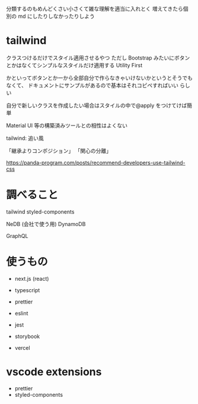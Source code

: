 分類するのもめんどくさい小さくて雑な理解を適当に入れとく
増えてきたら個別の md にしたりしなかったりしよう

# tailwind

クラスつけるだけでスタイル適用させるやつ
ただし Bootstrap みたいにボタンとかはなくてシンプルなスタイルだけ適用する
Utility First

かといってボタンとか一から全部自分で作らなきゃいけないかというとそうでもなくて、
ドキュメントにサンプルがあるので基本はそれコピペすればいい
らしい

自分で新しいクラスを作成したい場合はスタイルの中で@apply をつけてけば簡単

Material UI 等の構築済みツールとの相性はよくない

tailwind: 追い風

「継承よりコンポジション」
「関心の分離」

https://panda-program.com/posts/recommend-developers-use-tailwind-css

# 調べること

tailwind
styled-components

NeDB (会社で使う用)
DynamoDB

GraphQL

# 使うもの

- next.js (react)
- typescript

- prettier
- eslint

- jest
- storybook

- vercel

# vscode extensions

- prettier
- styled-components
